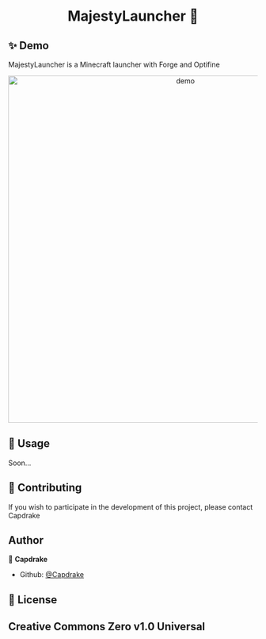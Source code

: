 <h1 align="center">MajestyLauncher 👋</h1>

## ✨ Demo

MajestyLauncher is a Minecraft launcher with Forge and Optifine

<p align="center">
  <img width="700" align="center" src="https://majestycraft.com/theme/upload/panel/launcher1.png" alt="demo"/>
</p>

## 🚀 Usage

Soon...

## 🤝 Contributing

If you wish to participate in the development of this project, please contact Capdrake

## Author

👤 **Capdrake**

- Github: [@Capdrake](https://github.com/Capdrake)


## 📝 License

Creative Commons Zero v1.0 Universal
---
